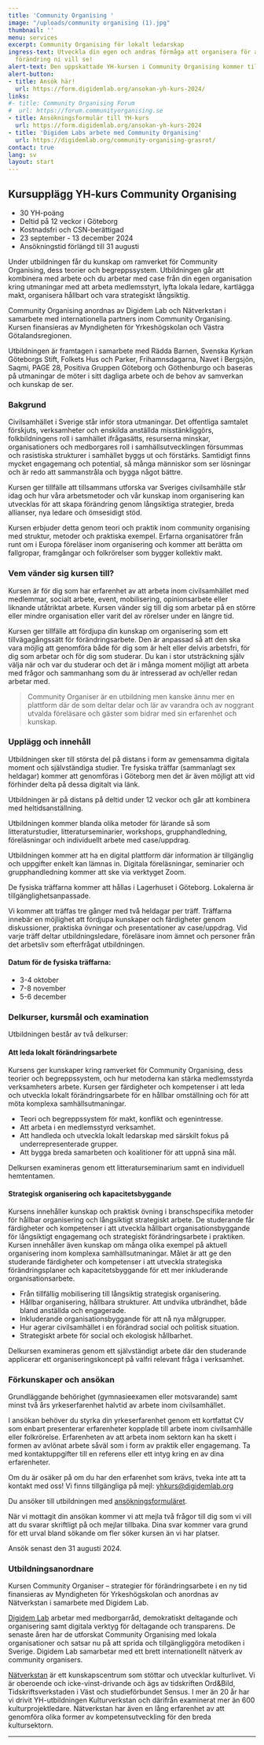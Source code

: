 ```yaml
---
title: 'Community Organising '
image: "/uploads/community organising (1).jpg"
thumbnail: ''
menu: services
excerpt: Community Organising för lokalt ledarskap
ingress-text: Utveckla din egen och andras förmåga att organisera för att skapa den
  förändring ni vill se!
alert-text: Den uppskattade YH-kursen i Community Organising kommer tillbaka i höst! Fortbildningskursen är skräddarsydd för dig med erfarenhet och passion för samhällsförbättring. Kursen ger nya verktyg och vässar dina nuvarande med skarpa föreläsare. Ansökningstiden är förlängd till 31 augusti.
alert-button:
- title: Ansök här!
  url: https://form.digidemlab.org/ansokan-yh-kurs-2024/
links:
#- title: Community Organising Forum
#  url: https://forum.communityorganising.se
- title: Ansökningsformulär till YH-kurs
  url: https://form.digidemlab.org/ansokan-yh-kurs-2024
- title: 'Digidem Labs arbete med Community Organising'
  url: https://digidemlab.org/community-organising-grasrot/
contact: true
lang: sv
layout: start
---
```


## Kursupplägg YH-kurs Community Organising

* 30 YH-poäng
* Deltid på 12 veckor i Göteborg
* Kostnadsfri och CSN-berättigad
* 23 september - 13 december 2024
* Ansökningstid förlängd till 31 augusti

Under utbildningen får du kunskap om ramverket för Community Organising, dess teorier och begreppssystem. Utbildningen går att kombinera med arbete och du arbetar med case från din egen organisation kring utmaningar med att arbeta medlemsstyrt, lyfta lokala ledare, kartlägga makt, organisera hållbart och vara strategiskt långsiktig.

Community Organising anordnas av Digidem Lab och Nätverkstan i samarbete med internationella partners inom Community Organising. Kursen finansieras av Myndigheten för Yrkeshögskolan och Västra Götalandsregionen.


Utbildningen är framtagen i samarbete med Rädda Barnen, Svenska Kyrkan Göteborgs Stift, Folkets Hus och Parker, Frihamnsdagarna, Navet i Bergsjön, Saqmi, PAGE 28, Positiva Gruppen Göteborg och Göthenburgo och baseras på utmaningar de möter i sitt dagliga arbete och de behov av samverkan och kunskap de ser.

### Bakgrund
Civilsamhället i Sverige står inför stora utmaningar.
Det offentliga samtalet förskjuts, verksamheter och
enskilda anställda misstänkliggörs, folkbildningens roll
i samhället ifrågasätts, resurserna minskar, organisationers och medborgares roll i samhällsutvecklingen
försummas och rasistiska strukturer i samhället byggs
ut och förstärks. Samtidigt finns mycket engagemang
och potential, så många människor som ser lösningar
och är redo att sammanstråla och bygga något bättre.

Kursen ger tillfälle att tillsammans utforska var Sveriges civilsamhälle står idag och hur våra arbetsmetoder
och vår kunskap inom organisering kan utvecklas för
att skapa förändring genom långsiktiga strategier, breda
allianser, nya ledare och ömsesidigt stöd.

Kursen erbjuder detta genom teori och praktik inom
community organising med struktur, metoder och
praktiska exempel. Erfarna organisatörer från runt om
i Europa föreläser inom organisering och kommer att
berätta om fallgropar, framgångar och folkrörelser som
bygger kollektiv makt.

### Vem vänder sig kursen till?
Kursen är för dig som har erfarenhet av att arbeta inom
civilsamhället med medlemmar, socialt arbete, event,
mobilisering, opinionsarbete eller liknande utåtriktat
arbete. Kursen vänder sig till dig som arbetar på en
större eller mindre organisation eller varit del av rörelser
under en längre tid.

Kursen ger tillfälle att fördjupa din kunskap om organisering som ett tillvägagångssätt för förändringsarbete. Den
är anpassad så att den ska vara möjlig att genomföra både
för dig som är helt eller delvis arbetsfri, för dig som arbetar och för dig som studerar. Du kan i stor utsträckning
själv välja när och var du studerar och det är i många
moment möjligt att arbeta med frågor och sammanhang
som du är intresserad av och/eller redan arbetar med.

> Community Organiser är en utbildning men kanske
ännu mer en plattform där de som deltar delar och lär
av varandra och av noggrant utvalda föreläsare och
gäster som bidrar med sin erfarenhet och kunskap.

### Upplägg och innehåll
Utbildningen sker till största del på distans i form
av gemensamma digitala moment och självständiga
studier. Tre fysiska träffar (sammanlagt sex heldagar)
kommer att genomföras i Göteborg men det är även
möjligt att vid förhinder delta på dessa digitalt via länk.

Utbildningen är på distans på deltid under 12 veckor
och går att kombinera med heltidsanställning.

Utbildningen kommer blanda olika metoder för lärande
så som litteraturstudier, litteraturseminarier, workshops,
grupphandledning, föreläsningar och individuellt
arbete med case/uppdrag.

Utbildningen kommer att ha en digital plattform där
information är tillgänglig och uppgifter enkelt kan
lämnas in. Digitala föreläsningar, seminarier och grupphandledning kommer att ske via verktyget Zoom.

De fysiska träffarna kommer att hållas i Lagerhuset i
Göteborg. Lokalerna är tillgänglighetsanpassade.

Vi kommer att träffas tre gånger med två heldagar per
träff. Träffarna innebär en möjlighet att fördjupa kunskaper och färdigheter genom diskussioner, praktiska
övningar och presentationer av case/uppdrag. Vid varje
träff deltar utbildningsledare, föreläsare inom ämnet och
personer från det arbetsliv som efterfrågat utbildningen.

#### Datum för de fysiska träffarna:
* 3-4 oktober
* 7-8 november
* 5-6 december

### Delkurser, kursmål och examination

Utbildningen består av två delkurser:
#### Att leda lokalt förändringsarbete
Kursens ger kunskaper kring ramverket för Community
Organising, dess teorier och begreppssystem, och hur
metoderna kan stärka medlemsstyrda verksamheters
arbete. Kursen ger färdigheter och kompetenser i att
leda och utveckla lokalt förändringsarbete för en hållbar omställning och för att möta komplexa samhällsutmaningar.
* Teori och begreppssystem för makt, konflikt och
egenintresse.
* Att arbeta i en medlemsstyrd verksamhet.
* Att handleda och utveckla lokalt ledarskap med särskilt
fokus på underrepresenterade grupper.
* Att bygga breda samarbeten och koalitioner för att
uppnå sina mål.

Delkursen examineras genom ett litteraturseminarium
samt en individuell hemtentamen.

#### Strategisk organisering och kapacitetsbyggande
Kursens innehåller kunskap och praktisk övning i
branschspecifika metoder för hållbar organisering
och långsiktigt strategiskt arbete. De studerande får
färdigheter och kompetenser i att utveckla hållbart
organisationsbyggande för långsiktigt engagemang och
strategiskt förändringsarbete i praktiken. Kursen innehåller även kunskap om många olika exempel på aktuell
organisering inom komplexa samhällsutmaningar. Målet
är att ge den studerande färdigheter och kompetenser i
att utveckla strategiska förändringsplaner och kapacitetsbyggande för ett mer inkluderande organisationsarbete.

* Från tillfällig mobilisering till långsiktig strategisk
organisering.
* Hållbar organisering, hållbara strukturer. Att undvika
utbrändhet, både bland anställda och engagerade.
* Inkluderande organisationsbyggande för att nå nya
målgrupper.
* Hur agerar civilsamhället i en förändrad social och
politisk situation.
* Strategiskt arbete för social och ekologisk hållbarhet.

Delkursen examineras genom ett självständigt arbete
där den studerande applicerar ett organiseringskoncept
på valfri relevant fråga i verksamhet.


### Förkunskaper och ansökan
Grundläggande behörighet (gymnasieexamen eller
motsvarande) samt minst två års yrkeserfarenhet
halvtid av arbete inom civilsamhället.

I ansökan behöver du styrka din yrkeserfarenhet genom ett kortfattat CV
som enbart presenterar erfarenheter kopplade till arbete
inom civilsamhälle eller folkrörelse. Erfarenheten av
att arbeta inom sektorn kan ha skett i formen av avlönat
arbete såväl som i form av praktik eller engagemang. Ta med kontaktuppgifter till en referens eller ett intyg kring
en av dina erfarenheter.

Om du är osäker på om du har den erfarenhet som
krävs, tveka inte att ta kontakt med oss! Vi finns
tillgängliga på mejl: <yhkurs@digidemlab.org>

Du ansöker till utbildningen med [ansökningsformuläret](https://form.digidemlab.org/ansokan-yh-kurs-2024/).

När vi mottagit din ansökan kommer vi att mejla
två frågor till dig som vi vill att du svarar skriftligt
på och mejlar tillbaka. Dina svar kommer vara grund
för ett urval bland sökande om fler söker kursen än vi
har platser.

Ansök senast den 31 augusti 2024.

### Utbildningsanordnare
Kursen Community Organiser – strategier för förändringsarbete i en ny tid finansieras av Myndigheten för
Yrkeshögskolan och anordnas av Nätverkstan i samarbete med Digidem Lab.

[Digidem Lab](https://digidemlab.org) arbetar
med medborgarråd,
demokratiskt deltagande och organisering samt digitala
verktyg för deltagande och transparens. De senaste åren
har de utforskat Community Organising med lokala
organisationer och satsar nu på att sprida och tillgängliggöra metodiken i Sverige. Digidem Lab samarbetar med
ett brett internationellt nätverk av community organisers.

[Nätverkstan](https://www.natverkstan.net/) är ett kunskapscentrum som stöttar och
utvecklar kulturlivet. Vi är oberoende och icke-vinst-drivande och ägs av tidskriften Ord&Bild, Tidskriftsverkstaden i Väst och studieförbundet Sensus. I mer än
20 år har vi drivit YH-utbildningen Kulturverkstan och
därifrån examinerat mer än 600 kulturprojektledare.
Nätverkstan har även en lång erfarenhet av att genomföra olika former av kompetensutveckling för den breda
kultursektorn.




---
